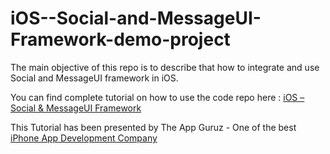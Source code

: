 iOS--Social-and-MessageUI-Framework-demo-project
================================================

The main objective of this repo is to describe that how to integrate and use Social and MessageUI framework in iOS. 


You can find complete tutorial on how to use the code repo here : <a href="http://www.theappguruz.com/tutorial/ios-social-messageui-framework/">iOS – Social & MessageUI Framework</a>

This Tutorial has been presented by The App Guruz - One of the best <a href="http://www.theappguruz.com/iphone-app-development/">iPhone App Development Company</a>
